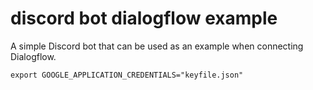 # discord bot dialogflow example
 A simple Discord bot that can be used as an example when connecting Dialogflow.

`export GOOGLE_APPLICATION_CREDENTIALS="keyfile.json"`
